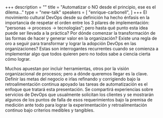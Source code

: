 +++
description = ""
title = "Automatizar o NO desde el principio, ese es el dilema..."
type = "new-talk"
speakers = [
        "enrique-carbonell",
]
+++
El movimiento cultural DevOps desde su definición ha hecho énfasis en la importancia de respetar el orden entre los 3 pilares de implementación: “personas → procesos → tecnologías“; pero hasta qué punto esta idea puede ser llevada a la práctica? Por dónde comenzar la transformación de las formas de hacer y generar valor en la organización? Existe una regla de oro a seguir para transformar y lograr la adopción DevOps en las organizaciones? Estas son interrogantes recurrentes cuando se comienza a implementar algo que todos quieren pero no todos sabe a ciencia cierta cómo lograr.

Muchos apuestan por incluir herramientas, otros por la visión organizacional de procesos; pero a dónde queremos llegar es la clave. Definir las metas del negocio e irlas refinando y corrigiendo bajo la retroalimentación continua apoyado las tareas de automatización es el enfoque que tratará esta presentación. Se compartirá experiencias sobre servicios de DevOps que usualmente solicitan los clientes y se mostrarán algunos de los puntos de falla de esos requerimientos bajo la premisa de medición ante todo para lograr la experimentación y retroalimentación continuo bajo criterios medibles y tangibles.